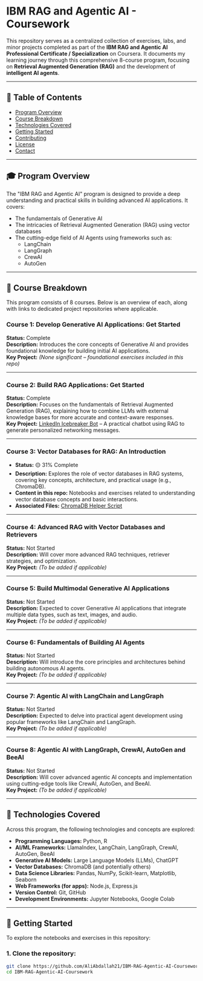 # IBM RAG and Agentic AI - Coursework

This repository serves as a centralized collection of exercises, labs, and minor projects completed as part of the **IBM RAG and Agentic AI Professional Certificate / Specialization** on Coursera. It documents my learning journey through this comprehensive 8-course program, focusing on **Retrieval Augmented Generation (RAG)** and the development of **intelligent AI agents**.

---

## 📑 Table of Contents

- [Program Overview](#program-overview)
- [Course Breakdown](#course-breakdown)
- [Technologies Covered](#technologies-covered)
- [Getting Started](#getting-started)
- [Contributing](#contributing)
- [License](#license)
- [Contact](#contact)

---

## 🎓 Program Overview

The "IBM RAG and Agentic AI" program is designed to provide a deep understanding and practical skills in building advanced AI applications. It covers:

- The fundamentals of Generative AI
- The intricacies of Retrieval Augmented Generation (RAG) using vector databases
- The cutting-edge field of AI Agents using frameworks such as:
  - LangChain
  - LangGraph
  - CrewAI
  - AutoGen

---

## 📘 Course Breakdown

This program consists of 8 courses. Below is an overview of each, along with links to dedicated project repositories where applicable.

### **Course 1: Develop Generative AI Applications: Get Started**  
**Status:** Complete  
**Description:** Introduces the core concepts of Generative AI and provides foundational knowledge for building initial AI applications.  
**Key Project:** *(None significant – foundational exercises included in this repo)*

---

### **Course 2: Build RAG Applications: Get Started**  
**Status:** Complete  
**Description:** Focuses on the fundamentals of Retrieval Augmented Generation (RAG), explaining how to combine LLMs with external knowledge bases for more accurate and context-aware responses.  
**Key Project:** [LinkedIn Icebreaker Bot](https://github.com/AliAbdallah21/RAG-Icebreaker-Gradio-ChatBot) – A practical chatbot using RAG to generate personalized networking messages.

---

### Course 3: Vector Databases for RAG: An Introduction
* **Status:** 🟡 31% Complete
* **Description:** Explores the role of vector databases in RAG systems, covering key concepts, architecture, and practical usage (e.g., ChromaDB).
* **Content in this repo:** Notebooks and exercises related to understanding vector database concepts and basic interactions.
* **Associated Files:** [ChromaDB Helper Script](https://github.com/AliAbdallah21/IBM-RAG-Agentic-AI-Coursework/blob/main/Course_3_ChromaDB_Setup_Lab/ChromaDB_Filtering.ipynb)

---

### **Course 4: Advanced RAG with Vector Databases and Retrievers**  
**Status:** Not Started  
**Description:** Will cover more advanced RAG techniques, retriever strategies, and optimization.  
**Key Project:** *(To be added if applicable)*

---

### **Course 5: Build Multimodal Generative AI Applications**  
**Status:** Not Started  
**Description:** Expected to cover Generative AI applications that integrate multiple data types, such as text, images, and audio.  
**Key Project:** *(To be added if applicable)*

---

### **Course 6: Fundamentals of Building AI Agents**  
**Status:** Not Started  
**Description:** Will introduce the core principles and architectures behind building autonomous AI agents.  
**Key Project:** *(To be added if applicable)*

---

### **Course 7: Agentic AI with LangChain and LangGraph**  
**Status:** Not Started  
**Description:** Expected to delve into practical agent development using popular frameworks like LangChain and LangGraph.  
**Key Project:** *(To be added if applicable)*

---

### **Course 8: Agentic AI with LangGraph, CrewAI, AutoGen and BeeAI**  
**Status:** Not Started  
**Description:** Will cover advanced agentic AI concepts and implementation using cutting-edge tools like CrewAI, AutoGen, and BeeAI.  
**Key Project:** *(To be added if applicable)*

---

## 🧰 Technologies Covered

Across this program, the following technologies and concepts are explored:

- **Programming Languages:** Python, R  
- **AI/ML Frameworks:** LlamaIndex, LangChain, LangGraph, CrewAI, AutoGen, BeeAI  
- **Generative AI Models:** Large Language Models (LLMs), ChatGPT  
- **Vector Databases:** ChromaDB (and potentially others)  
- **Data Science Libraries:** Pandas, NumPy, Scikit-learn, Matplotlib, Seaborn  
- **Web Frameworks (for apps):** Node.js, Express.js  
- **Version Control:** Git, GitHub  
- **Development Environments:** Jupyter Notebooks, Google Colab

---

## 🚀 Getting Started

To explore the notebooks and exercises in this repository:

### 1. Clone the repository:

```bash
git clone https://github.com/AliAbdallah21/IBM-RAG-Agentic-AI-Coursework.git
cd IBM-RAG-Agentic-AI-Coursework
